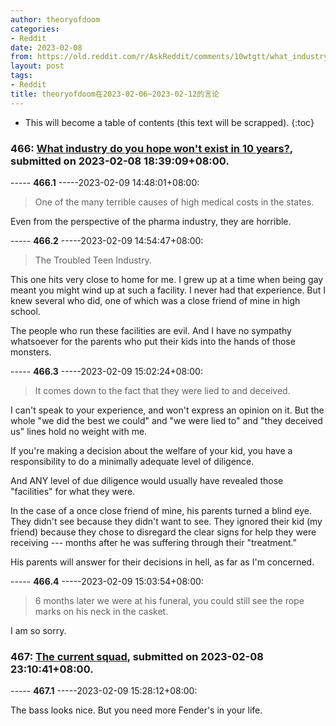 ```yaml
---
author: theoryofdoom
categories:
- Reddit
date: 2023-02-08
from: https://old.reddit.com/r/AskReddit/comments/10wtgtt/what_industry_do_you_hope_wont_exist_in_10_years/
layout: post
tags:
- Reddit
title: theoryofdoom在2023-02-06~2023-02-12的言论
---
```


* This will become a table of contents (this text will be scrapped).
{:toc}

### 466: [What industry do you hope won't exist in 10 years?](https://old.reddit.com/r/AskReddit/comments/10wtgtt/what_industry_do_you_hope_wont_exist_in_10_years/), submitted on 2023-02-08 18:39:09+08:00.

----- __466.1__ -----2023-02-09 14:48:01+08:00:

> One of the many terrible causes of high medical costs in the states.

Even from the perspective of the pharma industry, they are horrible.

----- __466.2__ -----2023-02-09 14:54:47+08:00:

> The Troubled Teen Industry.

This one hits very close to home for me.  I grew up at a time when being gay meant you might wind up at such a facility.  I never had that experience.  But I knew several who did, one of which was a close friend of mine in high school.  

The people who run these facilities are evil.  And I have no sympathy whatsoever for the parents who put their kids into the hands of those monsters.

----- __466.3__ -----2023-02-09 15:02:24+08:00:

> It comes down to the fact that they were lied to and deceived.

I can't speak to your experience, and won't express an opinion on it.  But the whole "we did the best we could" and "we were lied to" and "they deceived us" lines hold no weight with me.

If you're making a decision about the welfare of your kid, you have a responsibility to do a minimally adequate level of diligence. 

And ANY level of due diligence would usually have revealed those "facilities" for what they were.

In the case of a once close friend of mine, his parents turned a blind eye.  They didn't see because they didn't want to see.  They ignored their kid (my friend) because they chose to disregard the clear signs for help they were receiving --- months after he was suffering through their "treatment."

His parents will answer for their decisions in hell, as far as I'm concerned.

----- __466.4__ -----2023-02-09 15:03:54+08:00:

> 6 months later we were at his funeral, you could still see the rope marks on his neck in the casket.

I am so sorry.

### 467: [The current squad](https://old.reddit.com/r/guitars/comments/10wzb87/the_current_squad/), submitted on 2023-02-08 23:10:41+08:00.

----- __467.1__ -----2023-02-09 15:28:12+08:00:

The bass looks nice.  But you need more Fender's in your life.

